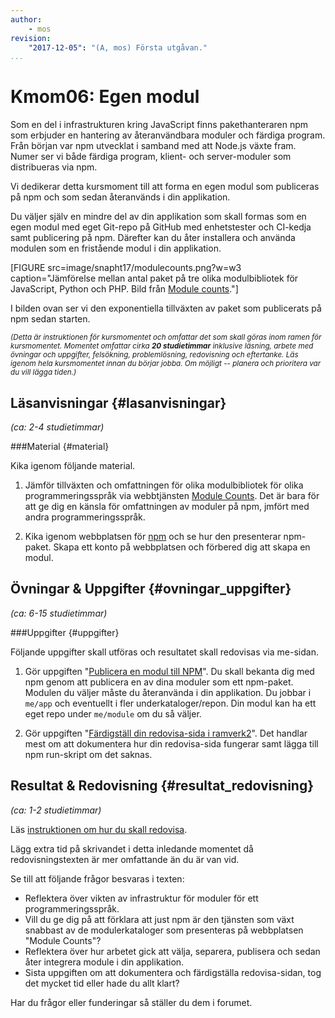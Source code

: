 ```yaml
---
author:
    - mos
revision:
    "2017-12-05": "(A, mos) Första utgåvan."
...
```

Kmom06: Egen modul
==================================

Som en del i infrastrukturen kring JavaScript finns pakethanteraren npm som erbjuder en hantering av återanvändbara moduler och färdiga program. Från början var npm utvecklat i samband med att Node.js växte fram. Numer ser vi både färdiga program, klient- och server-moduler som distribueras via npm.

Vi dedikerar detta kursmoment till att forma en egen modul som publiceras på npm och som sedan återanvänds i din applikation.

<!--more-->

Du väljer själv en mindre del av din applikation som skall formas som en egen modul med eget Git-repo på GitHub med enhetstester och CI-kedja samt publicering på npm. Därefter kan du åter installera och använda modulen som en fristående modul i din applikation.

[FIGURE src=image/snapht17/modulecounts.png?w=w3 caption="Jämförelse mellan antal paket på tre olika modulbibliotek för JavaScript, Python och PHP. Bild från [Module counts](http://www.modulecounts.com/)."]

I bilden ovan ser vi den exponentiella tillväxten av paket som publicerats på npm sedan starten.

<small><i>(Detta är instruktionen för kursmomentet och omfattar det som skall göras inom ramen för kursmomentet. Momentet omfattar cirka **20 studietimmar** inklusive läsning, arbete med övningar och uppgifter, felsökning, problemlösning, redovisning och eftertanke. Läs igenom hela kursmomentet innan du börjar jobba. Om möjligt -- planera och prioritera var du vill lägga tiden.)</i></small>



Läsanvisningar  {#lasanvisningar}
---------------------------------

*(ca: 2-4 studietimmar)*



###Material {#material}

Kika igenom följande material.

1. Jämför tillväxten och omfattningen för olika modulbibliotek för olika programmeringsspråk via webbtjänsten [Module Counts](http://www.modulecounts.com/). Det är bara för att ge dig en känsla för omfattningen av moduler på npm, jmfört med andra programmeringsspråk.

1. Kika igenom webbplatsen för [npm](https://www.npmjs.com/) och se hur den presenterar npm-paket. Skapa ett konto på webbplatsen och förbered dig att skapa en modul.



Övningar & Uppgifter  {#ovningar_uppgifter}
-------------------------------------------

*(ca: 6-15 studietimmar)*


<!--
###Övningar {#ovningar}

Gör följande övningar, de behövs normalt för att klara uppgifterna.

1. Jobba igenom artikeln "[Publicera en kodmodul på npm](kunskap/XXX)" för att se hur man publicerar moduler till npm och hur man sedan återanvänder dem i sin kod.
-->



###Uppgifter {#uppgifter}

Följande uppgifter skall utföras och resultatet skall redovisas via me-sidan.

1. Gör uppgiften "[Publicera en modul till NPM](uppgift/publicera-en-modul-till-npm)". Du skall bekanta dig med npm genom att publicera en av dina moduler som ett npm-paket. Modulen du väljer måste du återanvända i din applikation. Du jobbar i `me/app` och eventuellt i fler underkataloger/repon. Din modul kan ha ett eget repo under `me/module` om du så väljer.

1. Gör uppgiften "[Färdigställ din redovisa-sida i ramverk2](uppgift/fardigstall-din-redovisa-sida-i-ramverk2)". Det handlar mest om att dokumentera hur din redovisa-sida fungerar samt lägga till npm run-skript om det saknas.



Resultat & Redovisning  {#resultat_redovisning}
-----------------------------------------------

*(ca: 1-2 studietimmar)*

Läs [instruktionen om hur du skall redovisa](./../redovisa).

Lägg extra tid på skrivandet i detta inledande momentet då redovisningstexten är mer omfattande än du är van vid.

Se till att följande frågor besvaras i texten:

* Reflektera över vikten av infrastruktur för moduler för ett programmeringsspråk.
* Vill du ge dig på att förklara att just npm är den tjänsten som växt snabbast av de modulerkataloger som presenteras på webbplatsen "Module Counts"?
* Reflektera över hur arbetet gick att välja, separera, publisera och sedan åter integrera module i din applikation.
* Sista uppgiften om att dokumentera och färdigställa redovisa-sidan, tog det mycket tid eller hade du allt klart?

Har du frågor eller funderingar så ställer du dem i forumet.
